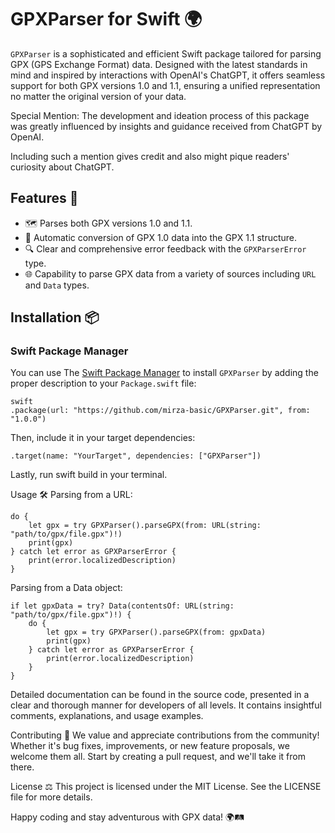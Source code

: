 # GPXParser for Swift 🌍

`GPXParser` is a sophisticated and efficient Swift package tailored for parsing GPX (GPS Exchange Format) data. Designed with the latest standards in mind and inspired by interactions with OpenAI's ChatGPT, it offers seamless support for both GPX versions 1.0 and 1.1, ensuring a unified representation no matter the original version of your data.

Special Mention: The development and ideation process of this package was greatly influenced by insights and guidance received from ChatGPT by OpenAI.

Including such a mention gives credit and also might pique readers' curiosity about ChatGPT.

## Features 🚀
- 🗺 Parses both GPX versions 1.0 and 1.1.
- 🔄 Automatic conversion of GPX 1.0 data into the GPX 1.1 structure.
- 🔍 Clear and comprehensive error feedback with the `GPXParserError` type.
- 🌐 Capability to parse GPX data from a variety of sources including `URL` and `Data` types.

## Installation 📦

### Swift Package Manager
You can use The [Swift Package Manager](https://swift.org/package-manager/) to install `GPXParser` by adding the proper description to your `Package.swift` file:

```
swift
.package(url: "https://github.com/mirza-basic/GPXParser.git", from: "1.0.0")
```



Then, include it in your target dependencies:
```
.target(name: "YourTarget", dependencies: ["GPXParser"])
```


Lastly, run swift build in your terminal.

Usage 🛠
Parsing from a URL:


```
do {
    let gpx = try GPXParser().parseGPX(from: URL(string: "path/to/gpx/file.gpx")!)
    print(gpx)
} catch let error as GPXParserError {
    print(error.localizedDescription)
}
```


Parsing from a Data object:

```
if let gpxData = try? Data(contentsOf: URL(string: "path/to/gpx/file.gpx")!) {
    do {
        let gpx = try GPXParser().parseGPX(from: gpxData)
        print(gpx)
    } catch let error as GPXParserError {
        print(error.localizedDescription)
    }
}
```


Detailed documentation can be found in the source code, presented in a clear and thorough manner for developers of all levels. It contains insightful comments, explanations, and usage examples.

Contributing 🤝
We value and appreciate contributions from the community! Whether it's bug fixes, improvements, or new feature proposals, we welcome them all. Start by creating a pull request, and we'll take it from there.

License ⚖️
This project is licensed under the MIT License. See the LICENSE file for more details.

Happy coding and stay adventurous with GPX data! 🌍🛤

